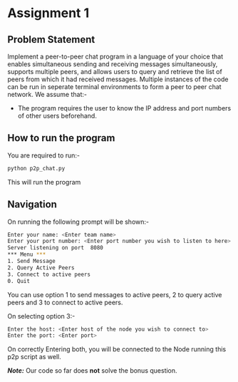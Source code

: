 # Assignment 1

## Problem Statement

Implement a peer-to-peer chat program in a language of your choice that enables simultaneous sending and receiving messages simultaneously, supports multiple peers, and allows users to query and retrieve the list of peers from which it had received messages. Multiple instances of the code can be run in seperate terminal environments to form a peer to peer chat network. We assume that:-

- The program requires the user to know the IP address and port numbers of other users beforehand.

## How to run the program

You are required to run:-

```sh
python p2p_chat.py
```

This will run the program

## Navigation

On running the following prompt will be shown:-

```sh
Enter your name: <Enter team name>
Enter your port number: <Enter port number you wish to listen to here>
Server listening on port  8080
*** Menu ***
1. Send Message
2. Query Active Peers
3. Connect to active peers
0. Quit
```

You can use option 1 to send messages to active peers, 2 to query active peers and 3 to connect to active peers.

On selecting option 3:-

```sh
Enter the host: <Enter host of the node you wish to connect to>
Enter the port: <Enter port>
```

On correctly Entering both, you will be connected to the Node running this p2p script as well.

_**Note:**_ Our code so far does **not** solve the bonus question.
